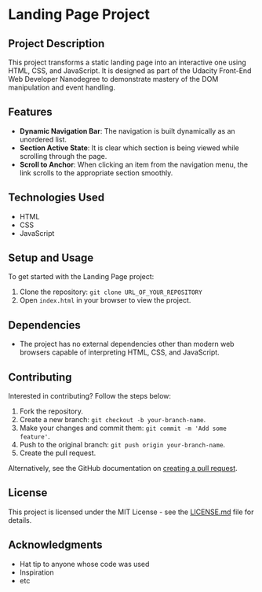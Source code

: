 # Landing Page Project

## Project Description

This project transforms a static landing page into an interactive one using HTML, CSS, and JavaScript. It is designed as part of the Udacity Front-End Web Developer Nanodegree to demonstrate mastery of the DOM manipulation and event handling.

## Features

- **Dynamic Navigation Bar**: The navigation is built dynamically as an unordered list.
- **Section Active State**: It is clear which section is being viewed while scrolling through the page.
- **Scroll to Anchor**: When clicking an item from the navigation menu, the link scrolls to the appropriate section smoothly.

## Technologies Used

- HTML
- CSS
- JavaScript

## Setup and Usage

To get started with the Landing Page project:
1. Clone the repository: `git clone URL_OF_YOUR_REPOSITORY`
2. Open `index.html` in your browser to view the project.

## Dependencies

- The project has no external dependencies other than modern web browsers capable of interpreting HTML, CSS, and JavaScript.

## Contributing

Interested in contributing? Follow the steps below:
1. Fork the repository.
2. Create a new branch: `git checkout -b your-branch-name`.
3. Make your changes and commit them: `git commit -m 'Add some feature'`.
4. Push to the original branch: `git push origin your-branch-name`.
5. Create the pull request.

Alternatively, see the GitHub documentation on [creating a pull request](https://help.github.com/articles/creating-a-pull-request/).

## License

This project is licensed under the MIT License - see the [LICENSE.md](LICENSE.md) file for details.

## Acknowledgments

- Hat tip to anyone whose code was used
- Inspiration
- etc
